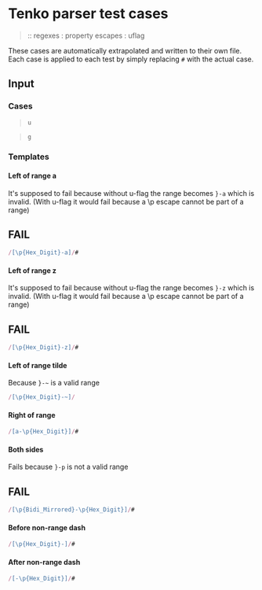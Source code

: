 # Tenko parser test cases

> :: regexes : property escapes : uflag

These cases are automatically extrapolated and written to their own file.
Each case is applied to each test by simply replacing `#` with the actual case.

## Input

### Cases

> `````js
> u
> `````

> `````js
> g
> `````

### Templates

#### Left of range a

It's supposed to fail because without u-flag the range becomes `}-a` which is invalid. (With u-flag it would fail because a \p escape cannot be part of a range)

## FAIL

`````js
/[\p{Hex_Digit}-a]/#
`````

#### Left of range z

It's supposed to fail because without u-flag the range becomes `}-z` which is invalid. (With u-flag it would fail because a \p escape cannot be part of a range)

## FAIL

`````js
/[\p{Hex_Digit}-z]/#
`````

#### Left of range tilde

Because `}-~` is a valid range

`````js
/[\p{Hex_Digit}-~]/
`````

#### Right of range

`````js
/[a-\p{Hex_Digit}]/#
`````

#### Both sides

Fails because `}-p` is not a valid range

## FAIL

`````js
/[\p{Bidi_Mirrored}-\p{Hex_Digit}]/#
`````

#### Before non-range dash

`````js
/[\p{Hex_Digit}-]/#
`````

#### After non-range dash

`````js
/[-\p{Hex_Digit}]/#
`````
